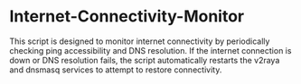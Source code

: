 # Internet-Connectivity-Monitor
This script is designed to monitor internet connectivity by periodically checking ping accessibility and DNS resolution. If the internet connection is down or DNS resolution fails, the script automatically restarts the v2raya and dnsmasq services to attempt to restore connectivity.  
